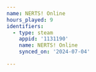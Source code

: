 ```yaml
---
name: NERTS! Online
hours_played: 9
identifiers:
  - type: steam
    appid: '1131190'
    name: NERTS! Online
    synced_on: '2024-07-04'

---
```

